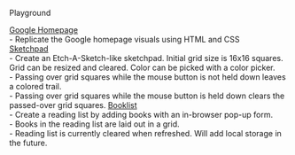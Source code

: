 Playground

[Google Homepage](https://nomyummi.github.io/playground/google-homepage) <br />
    - Replicate the Google homepage visuals using HTML and CSS <br />
[Sketchpad](https://nomyummi.github.io/playground/sketchpad) <br />
    - Create an Etch-A-Sketch-like sketchpad. Initial grid size is 16x16 squares. Grid can be resized and cleared. Color can be picked with a color picker. <br />
    - Passing over grid squares while the mouse button is not held down leaves a colored trail. <br />
    - Passing over grid squares while the mouse button is held down clears the passed-over grid squares.
[Booklist](https://nomyummi.github.io/playground/booklist) <br />
    - Create a reading list by adding books with an in-browser pop-up form. <br />
    - Books in the reading list are laid out in a grid. <br />
    - Reading list is currently cleared when refreshed. Will add local storage in the future. <br />